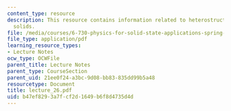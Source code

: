 ```yaml
---
content_type: resource
description: This resource contains information related to heterostructures and inhomogeneous
  solids.
file: /media/courses/6-730-physics-for-solid-state-applications-spring-2003/b47ef8293a7fcf2d1649b6f8d4735d4d_lecture_26.pdf
file_type: application/pdf
learning_resource_types:
- Lecture Notes
ocw_type: OCWFile
parent_title: Lecture Notes
parent_type: CourseSection
parent_uid: 21ee0f24-a3bc-9d08-bb83-835dd99b5a48
resourcetype: Document
title: lecture_26.pdf
uid: b47ef829-3a7f-cf2d-1649-b6f8d4735d4d
---
```


